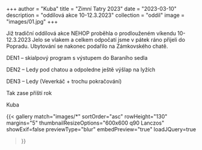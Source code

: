 +++
author = "Kuba"
title = "Zimní Tatry 2023"
date = "2023-03-10"
description = "oddílová akce 10-12.3.2023"
collection = "oddil"
image = "images/01.jpg"
+++

Již tradiční oddílová akce NEHOP proběhla o prodlouženém víkendu 10-12.3.2023
Jelo se vlakem a celkem odpočatí jsme v pátek ráno přijeli do Popradu.
Ubytování se nakonec podařilo na Zámkovského chatě.

DEN1 – skialpový program s výstupem do Baraního sedla

DEN2 – Ledy pod chatou a odpoledne ještě výšlap na lyžích

DEN3 – Ledy (Veverkáč + trochu pokračování)

Tak zase příští rok

Kuba

{{< gallery match="images/*"
    sortOrder="asc"
    rowHeight="130"
    margins="5"
    thumbnailResizeOptions="600x600 q90 Lanczos"
    showExif=false
    previewType="blur"
    embedPreview="true"
    loadJQuery=true
>}}
